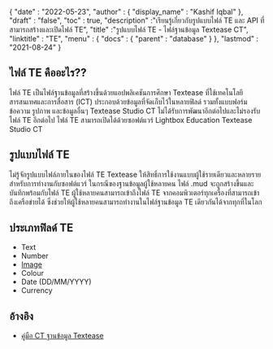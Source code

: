 {
  "date" : "2022-05-23",
  "author" : {
    "display_name" : "Kashif Iqbal"
},
  "draft" : "false",
  "toc" : true,
  "description" :"เรียนรู้เกี่ยวกับรูปแบบไฟล์ TE และ API ที่สามารถสร้างและเปิดไฟล์ TE",
  "title" :"รูปแบบไฟล์ TE - ไฟล์ฐานข้อมูล Textease CT",
  "linktitle" : "TE",
  "menu" : {
    "docs" : {
      "parent" : "database"
}
},
  "lastmod" : "2021-08-24"
}

## ไฟล์ TE คืออะไร??

ไฟล์ TE เป็นไฟล์ฐานข้อมูลที่สร้างขึ้นด้วยแอปพลิเคชันการศึกษา Textease ที่ใช้เทคโนโลยีสารสนเทศและการสื่อสาร (ICT) ประกอบด้วยข้อมูลที่จัดเก็บไว้ในหลายฟิลด์ รวมทั้งแบบฟอร์ม ข้อความ รูปภาพ และข้อมูลอื่นๆ Textease Studio CT ไม่ได้รับการพัฒนาอีกต่อไปและไม่รองรับไฟล์ TE อีกต่อไป ไฟล์ TE สามารถเปิดได้ด้วยซอฟต์แวร์ Lightbox Education Textease Studio CT

## รูปแบบไฟล์ TE

ไม่รู้จักรูปแบบไฟล์ภายในของไฟล์ TE Textease ให้สิทธิ์การใช้งานแบบผู้ใช้รายเดียวและหลายรายสำหรับการทำงานกับซอฟต์แวร์ ในกรณีของฐานข้อมูลผู้ใช้หลายคน ไฟล์ .mud จะถูกสร้างขึ้นและบันทึกพร้อมกับไฟล์ TE ผู้ใช้หลายคนสามารถเข้าถึงไฟล์ TE จากคอมพิวเตอร์ทุกเครื่องที่สามารถเข้าถึงเครือข่ายได้ ซึ่งช่วยให้ผู้ใช้หลายคนสามารถทำงานในไฟล์ฐานข้อมูล TE เดียวกันได้จากทุกที่ในโลก

## ประเภทฟิลด์ TE

* Text
* Number
* [Image](/th/image/)
* Colour
* Date (DD/MM/YYYY)
* Currency

## อ้างอิง ##

* [คู่มือ CT ฐานข้อมูล Textease](https://products.conholdate.app/viewer/view/8MPsb0m0GyulEw3GO/textease-database-ct-guide.pdf?preview=true.pdf)

